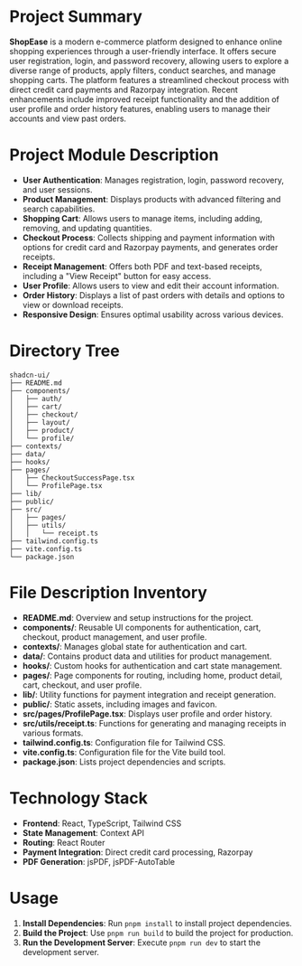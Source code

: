 # Project Summary
**ShopEase** is a modern e-commerce platform designed to enhance online shopping experiences through a user-friendly interface. It offers secure user registration, login, and password recovery, allowing users to explore a diverse range of products, apply filters, conduct searches, and manage shopping carts. The platform features a streamlined checkout process with direct credit card payments and Razorpay integration. Recent enhancements include improved receipt functionality and the addition of user profile and order history features, enabling users to manage their accounts and view past orders.

# Project Module Description
- **User Authentication**: Manages registration, login, password recovery, and user sessions.
- **Product Management**: Displays products with advanced filtering and search capabilities.
- **Shopping Cart**: Allows users to manage items, including adding, removing, and updating quantities.
- **Checkout Process**: Collects shipping and payment information with options for credit card and Razorpay payments, and generates order receipts.
- **Receipt Management**: Offers both PDF and text-based receipts, including a "View Receipt" button for easy access.
- **User Profile**: Allows users to view and edit their account information.
- **Order History**: Displays a list of past orders with details and options to view or download receipts.
- **Responsive Design**: Ensures optimal usability across various devices.

# Directory Tree
```
shadcn-ui/
├── README.md
├── components/
│   ├── auth/
│   ├── cart/
│   ├── checkout/
│   ├── layout/
│   ├── product/
│   └── profile/
├── contexts/
├── data/
├── hooks/
├── pages/
│   ├── CheckoutSuccessPage.tsx
│   └── ProfilePage.tsx
├── lib/
├── public/
├── src/
│   ├── pages/
│   ├── utils/
│   │   └── receipt.ts
├── tailwind.config.ts
├── vite.config.ts
└── package.json
```

# File Description Inventory
- **README.md**: Overview and setup instructions for the project.
- **components/**: Reusable UI components for authentication, cart, checkout, product management, and user profile.
- **contexts/**: Manages global state for authentication and cart.
- **data/**: Contains product data and utilities for product management.
- **hooks/**: Custom hooks for authentication and cart state management.
- **pages/**: Page components for routing, including home, product detail, cart, checkout, and user profile.
- **lib/**: Utility functions for payment integration and receipt generation.
- **public/**: Static assets, including images and favicon.
- **src/pages/ProfilePage.tsx**: Displays user profile and order history.
- **src/utils/receipt.ts**: Functions for generating and managing receipts in various formats.
- **tailwind.config.ts**: Configuration file for Tailwind CSS.
- **vite.config.ts**: Configuration file for the Vite build tool.
- **package.json**: Lists project dependencies and scripts.

# Technology Stack
- **Frontend**: React, TypeScript, Tailwind CSS
- **State Management**: Context API
- **Routing**: React Router
- **Payment Integration**: Direct credit card processing, Razorpay
- **PDF Generation**: jsPDF, jsPDF-AutoTable

# Usage
1. **Install Dependencies**: Run `pnpm install` to install project dependencies.
2. **Build the Project**: Use `pnpm run build` to build the project for production.
3. **Run the Development Server**: Execute `pnpm run dev` to start the development server.
